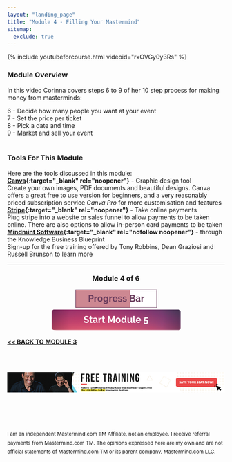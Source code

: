 ```yaml
---
layout: "landing_page"
title: "Module 4 - Filling Your Mastermind"
sitemap:
  exclude: true  
---
```

 <div class="separator-2"></div>
 
{% include youtubeforcourse.html videoid="rxOVGy0y3Rs" %}

### Module Overview
In this video Corinna covers steps 6 to 9 of her 10 step process for making money from masterminds:

6 - Decide how many people you want at your event<br>
7 - Set the price per ticket<br>
8 - Pick a date and time<br>
9 - Market and sell your event<br>
<br>

### Tools For This Module
Here are the tools discussed in this module:<br>
**[Canva](https://www.canva.com){:target="_blank" rel="noopener"}** - Graphic design tool<br>
Create your own images, PDF documents and beautiful designs. Canva offers a great free to use version for beginners, and a very reasonably priced subscription service *Canva Pro* for more customisation and features<br>
**[Stripe](https://stripe.com){:target="_blank" rel="noopener"}** - Take online payments<br>
Plug stripe into a website or sales funnel to allow payments to be taken online. There are also options to allow in-person card payments to be taken<br>
**[Mindmint Software](https://dgachieve.com/joining?source=ILDmmcourse&a=1899){:target="_blank" rel="nofollow noopener"}** - through the Knowledge Business Blueprint<br>
Sign-up for the free training offered by Tony Robbins, Dean Graziosi and Russell Brunson to learn more


***

<center>
<h3>Module 4 of 6</h3>
<img src="/i/ff/mastermindcourse/progressbar4.png" alt="Progress bar 67% complete">
<br>
<a href="/ff/masterminds/c19/modules/module-5">
  <img src="/ff/masterminds/c19/buttons/module_5.png" alt="Make money with Masterminds Module 5 button">
</a>
</center>

**[<< BACK TO MODULE 3](/ff/masterminds/c19/modules/module-3)**

<br><br>
<center>
<a href="https://dgachieve.com/joining?source=ILDmmcoursebanner&a=1899" target="blank" rel="nofollow noopener"><img src="/i/ads/kbb/970x90.jpg" /></a>
</center>

<br><br><br>

<sub>I am an independent Mastermind.com TM Affiliate, not an employee. I receive referral payments from Mastermind.com TM. The opinions expressed here are my own and are not official statements of Mastermind.com TM or its parent company, Mastermind.com LLC.</sub>

